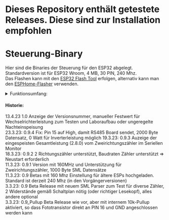 # Dieses Repository enthält getestete Releases. Diese sind zur Installation empfohlen  

# Steuerung-Binary
Hier sind die Binaries der Steuerung für den ESP32 abgelegt. Standardversion ist für ESP32 Wroom, 4 MB, 30 PIN, 240 Mhz.  
Das Flashen kann mit den [ESP32 Flash Tool](https://www.espressif.com/en/support/download/other-tools?keys=&field_type_tid%5B%5D=13) erfolgen, alternativ kann man den [ESPHome-Flasher](https://github.com/esphome/esphome-flasher/releases/download/1.4.0/ESPHome-Flasher-1.4.0-Windows-x64.exe) verwenden.

<details>
<summary>Funktionsumfang:</summary>
  
| Nr | Funktion | 
|----|-----------|  
|1.| SML-Parser integriert für alle Einheitenzähler, die den Standard unterstützen (über IR-Schnittstelle)  |
|2. |Unterstützung für Einrichtungszähler  |
|3. |Anzeige von  Wirkverbrauch und Einspeisung (aktuell, heute, gestern) und Gesamtverbrauch  |
|4. |Anzeige über LCD   |
|6. |Webserver für http-Zugriff  |
|7. |RS485 Schnittstelle und Ansteuerung für Soyosource 1200 Wechselrichter   |
|8. |Batterie-Leer-Erkennung durch Prüfung der Einspeisung alle 10 Minuten  |
|9. |Nulleinspeisung durch 3-Step Lastreduzierungs-Algorithmus, Einspeisepunkt ist beliebig  |
|10.| Automatischer Accesspoint zum Anmelden im Heimnetz, wenn hinterlegtes Netz nicht gefunden  |
|11.| Datum und Zeit automatisch vom Netz (NTP)  |
|12. |Sommer- und Winterzeitumstellung (hoffentlich)  |
|13. |Data-Logging für Wirkverbrauch und Einspeisung und Zählerstand stündlich mittels SPIFFS (Flash), aktuelles Jahr und Vorjahr  |
|14. |Konfigurationsmenü zum Einstellen des Regelverhaltens und der Anzahl der Wechselrichter (bleibt erhalten durch EEPROM)  |
|15. |Erkennung von Externem Zugriff und Deaktivierung der Konfigurationsmöglichkeit (nur von 192.168... aus)  |
|16. |Fehleralarm beim IR-Datenempfang über LED und Buzzer  |
|17. |WLAN Verbindungsverlust Benachrichtigung durch Piepton alle 10 Minuten; automatisches Reconnect  |
|18. |Automatisches Einwählen ins Netz bei Neustart  |
|19. |"Notlauf" nach Neustart ohne Netzverbindung und Uhrzeit nach 1 Minute ohne Verbindungserfolg, um Steuerung zu gewährleisten     |
|20. | Einstellbare Baudrate für Einheitenzähler     |
  |21. | Unterstützung Zweirichtungszähler     |
  
</details>
  
#### Historie:  
13.4.23  1.0 Anzeige der Versionsnummer, manueller Festwert für Wechselrichterleistung zum Testen und Laboraufbau oder ungeregelte Nachteinspeisung  
23.3.23: 0.9.4 Fix: Pin 15 auf High, damit RS485 Board sendet, 2000 Byte Datensatz, 0 Watt für Inverterleistung möglich 
19.3.23: 0.9.3 Auzeige der eingespeisten Gesamtleistung (2.8.0) vom Zweirichtungszähler im Seriellen Monitor  
18.3.23: 0.9.2 2 Richtungszähler unterstützt, Baudraten Zähler unterstützt => Neustart erforderlich  
11.3.23: 0.9.1 Version mit 160MHz und Unterstützung für Zweirichtungszähler, 1000 Byte SML Datensätze  
11.3.23: 0.9 Betas mit 160 Mhz Einstellung für ältere ESPs hochgeladen. Standard ist derzeit 240 Mhz (in den Vorgängerversionen)   
3.3.23: 0.9 Beta Release mit neuem SML Parser zum Test für diverse Zähler, 2 Widerstände gemäß Schaltplan nötig (oder richtiger Lesekopf), alles andere optional  
3.3.23: 0.9_Pullup Beta Release wie vor, aber mit internem 10k-Pullup aktiviert, so dass Fototransistor direkt an PIN 16 und GND angeschlossen werden kann

